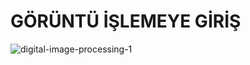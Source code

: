 # GÖRÜNTÜ İŞLEMEYE GİRİŞ

![digital-image-processing-1](https://user-images.githubusercontent.com/64707331/200323239-59e64a32-3b52-4384-b6fe-37cdbd98bc23.jpg)
